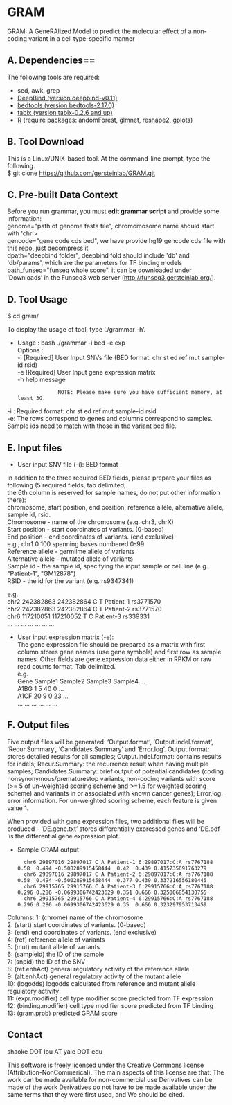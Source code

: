 # GRAM
GRAM: A GeneRAlized Model to predict the molecular effect of a non-coding variant in a cell type-specific manner

## A. Dependencies==
The following tools are required: <br>
* sed, awk, grep <br>
* <a href="http://tools.genes.toronto.edu/deepbind/"> DeepBind (version deepbind-v0.11) </a><br>
* <a href="http://code.google.com/p/bedtools/downloads/list"> bedtools (version bedtools-2.17.0)</a> <br>
* <a href="http://sourceforge.net/projects/samtools/files/tabix/"> tabix (version tabix-0.2.6 and up) </a> <br>
* <a href="http://www.r-project.org/"> R </a> (require packages: andomForest, glmnet, reshape2, gplots) <br>

## B. Tool Download

This is a  Linux/UNIX-based tool. At the command-line prompt, type the following. <br>
 $ git clone https://github.com/gersteinlab/GRAM.git

## C. Pre-built Data Context
Before you run grammar, you must <b>edit grammar script</b> and provide some information:<br>
genome="path of genome fasta file", chromomosome name should start with 'chr'> <br>
gencode="gene code cds bed", we have provide hg19 gencode cds file with this repo, just decompress it <br>
dpath="deepbind folder", deepbind fold should include 'db' and 'db/params', which are the parameters for TF binding models <br>
path_funseq="funseq whole score". it can be downloaded under ‘Downloads’ in the Funseq3 web server (http://funseq3.gersteinlab.org/). <br>

## D. Tool Usage
 $ cd gram/


To display the usage of tool, type ‘./grammar -h’. <br>
 * Usage : bash ./grammar -i bed -e exp <br>
        Options :<br>
                	-i		[Required] User Input SNVs file (BED format: chr st ed ref mut sample-id rsid)<br>
                	-e	 	[Required] User Input gene expression matrix <br>
                 -h     help message <br>
             
                	
                	NOTE: Please make sure you have sufficient memory, at least 3G.

-i : Required format: chr st ed ref mut sample-id rsid<br> 
-e: The rows correspond to genes and columns correspond to samples. Sample ids need to match with those in the variant bed file. <br>

## E. Input files
* User input SNV file (-i): BED format 
 
In addition to the three required BED fields, please prepare your files as following (5 required fields, tab delimited; <br>
 the 6th column is reserved for sample names, do not put other information there): <br>
 chromosome, start position, end position, reference allele, alternative allele, sample id, rsid.<br>
        Chromosome - name of the chromosome (e.g. chr3, chrX)<br>
        Start position - start coordinates of variants. (0-based)<br>
        End position - end coordinates of variants. (end exclusive)<br>
                e.g., chr1   0     100  spanning bases numbered 0-99<br>
        Reference allele - germlime allele of variants<br>
        Alternative allele - mutated allele of variants<br>
        Sample id - the sample id, specifying the input sample or cell line (e.g. "Patient-1", "GM12878")<br>
        RSID -  the id for the variant (e.g. rs9347341)<br>

e.g.<br>
        chr2	242382863	242382864	C	T	Patient-1	rs3771570<br>
        chr2 	242382863	242382864	C	T	Patient-2	rs3771570<br>
        chr6	117210051 	117210052	T	C	Patient-3	rs339331<br>
        …	…		…		…	…	…		…


* User input expression matrix (-e): <br>The gene expression file should be prepared as a matrix with first column stores gene names (use gene symbols) and first row as sample names. Other fields are gene expression data either in RPKM or raw read counts format. Tab delimited. <br>
e.g.<br>
        Gene	Sample1	Sample2	Sample3	Sample4	…<br>
        A1BG	1	5	40	0	…<br>
        A1CF	20	9	0	23	…<br>
        …	…	…	…	…	…<br>

## F. Output files
Five output files will be generated: ‘Output.format’, ‘Output.indel.format’, ‘Recur.Summary’, ‘Candidates.Summary’ and ‘Error.log’. Output.format: stores detailed results for all samples; Output.indel.format: contains results for indels; Recur.Summary: the recurrence result when having multiple samples; Candidates.Summary: brief output of potential candidates (coding nonsynonymous/prematurestop variants, non-coding variants with score (>= 5 of un-weighted scoring scheme and >=1.5 for weighted scoring scheme) and variants in or associated with known cancer genes); Error.log: error information. For un-weighted scoring scheme, each feature is given value 1. 

When provided with gene expression files, two additional files will be produced – ‘DE.gene.txt’ stores differentially expressed genes and ‘DE.pdf ’is the differential gene expression plot. 

* Sample GRAM output<br>

        chr6 29897016 29897017 C A Patient-1 6:29897017:C:A_rs7767188 0.58  0.494 -0.500289915458444  0.42  0.439 0.415735691763279
        chr6 29897016 29897017 C A Patient-2 6:29897017:C:A_rs7767188 0.58  0.494 -0.500289915458444  0.377 0.439 0.337216556180445
        chr6 29915765 29915766 C A Patient-3 6:29915766:C:A_rs7767188 0.296 0.286 -0.0699306742423629 0.351 0.666 0.325006854130755
        chr6 29915765 29915766 C A Patient-4 6:29915766:C:A_rs7767188 0.296 0.286 -0.0699306742423629 0.35  0.666 0.323297953713459

Columns:
       1: (chrome) name of the chromosome <br>
       2: (start) start coordinates of variants. (0-based)<br>
       3: (end) end coordinates of variants. (end exclusive)<br>
       4: (ref) reference allele of variants<br>
       5: (mut) mutant allele of variants<br>
       6: (sampleid) the ID of the sample<br>
       7: (snpid) the ID of the SNV<br>
       8: (ref.enhAct) general regulatory activity of the reference allele<br>
       9: (alt.enhAct) general regulatory activity of the mutant allele<br>
       10: (logodds) logodds calculated from reference and mutant allele regulatory activity<br>
       11: (expr.modifier) cell type modifier score predicted from TF expression<br>
       12: (binding.modifier) cell type modifier score predicted from TF binding<br>
       13: (gram.prob) predicted GRAM score<br>


## Contact
shaoke DOT lou AT yale DOT edu

This software is freely licensed under the Creative Commons license (Attribution-NonCommerical). The main aspects of this license are that: The work can be made available for non-commercial use Derivatives can be made of the work Derivatives do not have to be made available under the same terms that they were first used, and We should be cited.
